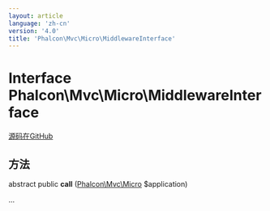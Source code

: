 ```yaml
---
layout: article
language: 'zh-cn'
version: '4.0'
title: 'Phalcon\Mvc\Micro\MiddlewareInterface'
---
```


# Interface **Phalcon\Mvc\Micro\MiddlewareInterface**

<a href="https://github.com/phalcon/cphalcon/tree/v4.0.0/phalcon/mvc/micro/middlewareinterface.zep" class="btn btn-default btn-sm">源码在GitHub</a>

## 方法

abstract public **call** ([Phalcon\Mvc\Micro](/4.0/en/api/Phalcon_Mvc_Micro) $application)

...